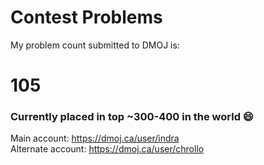 # Contest Problems

My problem count submitted to DMOJ is:
# 105
### Currently placed in top ~300-400 in the world :smile:
Main account:
https://dmoj.ca/user/indra <br />
Alternate account:
https://dmoj.ca/user/chrollo
